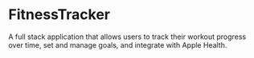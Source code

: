 # FitnessTracker
A full stack application that allows users to track their workout progress over time, set and manage goals, and integrate with Apple Health. 
